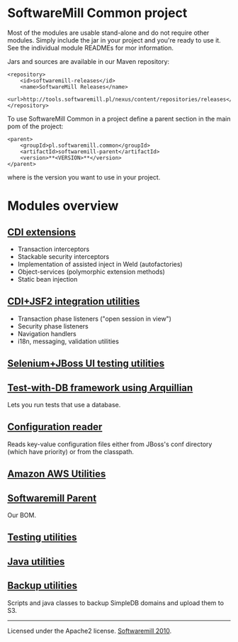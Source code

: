 # SoftwareMill Common project

Most of the modules are usable stand-alone and do not require other modules. Simply include the jar in your
project and you're ready to use it. See the individual module READMEs for mor information.

Jars and sources are available in our Maven repository:

    <repository>
        <id>softwaremill-releases</id>
        <name>SoftwareMill Releases</name>
        <url>http://tools.softwaremill.pl/nexus/content/repositories/releases</url>
    </repository>

To use SoftwareMill Common in a project define a parent section in the main pom of the project:

    <parent>
        <groupId>pl.softwaremill.common</groupId>
        <artifactId>softwaremill-parent</artifactId>
        <version>**<VERSION>**</version>
    </parent>

where **<VERSION>** is the version you want to use in your project.

# Modules overview

## [CDI extensions](/softwaremill/softwaremill-common/tree/master/softwaremill-cdi/)

* Transaction interceptors
* Stackable security interceptors
* Implementation of assisted inject in Weld (autofactories)
* Object-services (polymorphic extension methods)
* Static bean injection

## [CDI+JSF2 integration utilities](/softwaremill/softwaremill-common/tree/master/softwaremill-faces/)

* Transaction phase listeners ("open session in view")
* Security phase listeners
* Navigation handlers
* i18n, messaging, validation utilities

## [Selenium+JBoss UI testing utilities](/softwaremill/softwaremill-common/tree/master/softwaremill-ui-test/)

## [Test-with-DB framework using Arquillian](/softwaremill/softwaremill-common/tree/master/softwaremill-db-test/)

Lets you run tests that use a database.

## [Configuration reader](/softwaremill/softwaremill-common/tree/master/softwaremill-conf/)

Reads key-value configuration files either from JBoss's conf directory (which have priority) or from the classpath. 

## [Amazon AWS Utilities](/softwaremill/softwaremill-common/tree/master/softwaremill-sqs/)

## [Softwaremill Parent](/softwaremill/softwaremill-common/tree/master/softwaremill-parent/)

Our BOM.

## [Testing utilities](/softwaremill/softwaremill-common/tree/master/softwaremill-testing/)

## [Java utilities](/softwaremill/softwaremill-common/tree/master/softwaremill-util/)

## [Backup utilities](/softwaremill/softwaremill-common/tree/master/softwaremill-backup/)

Scripts and java classes to backup SimpleDB domains and upload them to S3.

---

Licensed under the Apache2 license. [Softwaremill 2010](http://softwaremill.eu/).